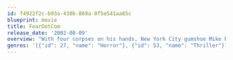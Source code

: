 ```yaml
---
id: f4922f2c-b93a-430b-869a-0f5e541aa65c
blueprint: movie
title: FearDotCom
release_date: '2002-08-09'
overview: "With four corpses on his hands, New York City gumshoe Mike Reilly (Stephen Dorff) teams with Department of Health worker Terry Huston (Natascha McElhone) to track down a homicidal sadist who telecasts shocking acts of torture on the Internet. But they have their work cut out: It seems the victims' only link is that they all went toes up 48 hours after logging on a site known as feardotcom.com. Stephen Rea also stars in this gruesome thriller."
genres: '[{"id": 27, "name": "Horror"}, {"id": 53, "name": "Thriller"}]'
---
```

